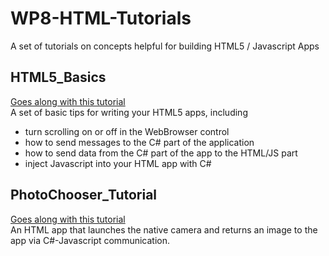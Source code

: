 WP8-HTML-Tutorials
==================

A set of tutorials on concepts helpful for building HTML5 / Javascript Apps 

<h2>HTML5_Basics</h2>
<a href="http://matthiasshapiro.com/2012/11/26/windows-phone-html-5-app-basics/">Goes along with this tutorial</a>
<br/>
A set of basic tips for writing your HTML5 apps, including 
<ul>
<li>turn scrolling on or off in the WebBrowser control</li>
<li>how to send messages to the C# part of the application</li>
<li>how to send data from the C# part of the app to the HTML/JS part</li>
<li>inject Javascript into your HTML app with C#</li>
</ul>

<h2>PhotoChooser_Tutorial</h2>
<a href="http://matthiasshapiro.com/2012/11/28/camera-launching-from-html-app-in-windows-phone/">Goes along with this tutorial</a>
<br/>
An HTML app that launches the native camera and returns an image to the app via C#-Javascript communication.

